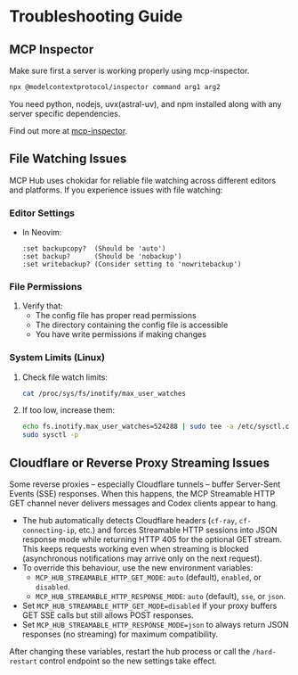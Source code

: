 # Troubleshooting Guide

## MCP Inspector

Make sure first a server is working properly using mcp-inspector. 

```bash
npx @modelcontextprotocol/inspector command arg1 arg2
```
You need python, nodejs, uvx(astral-uv), and npm installed along with any server specific dependencies.

Find out more at [mcp-inspector](https://github.com/modelcontextprotocol/inspector).

## File Watching Issues

MCP Hub uses chokidar for reliable file watching across different editors and platforms. If you experience issues with file watching:

### Editor Settings
- In Neovim:
  ```
  :set backupcopy?  (Should be 'auto')
  :set backup?      (Should be 'nobackup')
  :set writebackup? (Consider setting to 'nowritebackup')
  ```
### File Permissions
1. Verify that:
   - The config file has proper read permissions
   - The directory containing the config file is accessible
   - You have write permissions if making changes

### System Limits (Linux)
1. Check file watch limits:
   ```bash
   cat /proc/sys/fs/inotify/max_user_watches
   ```
2. If too low, increase them:
   ```bash
   echo fs.inotify.max_user_watches=524288 | sudo tee -a /etc/sysctl.conf
   sudo sysctl -p
   ```

## Cloudflare or Reverse Proxy Streaming Issues

Some reverse proxies – especially Cloudflare tunnels – buffer Server-Sent Events (SSE) responses. When this happens, the MCP Streamable HTTP GET channel never delivers messages and Codex clients appear to hang.

- The hub automatically detects Cloudflare headers (`cf-ray`, `cf-connecting-ip`, etc.) and forces Streamable HTTP sessions into JSON response mode while returning HTTP 405 for the optional GET stream. This keeps requests working even when streaming is blocked (asynchronous notifications may arrive only on the next request).
- To override this behaviour, use the new environment variables:
  - `MCP_HUB_STREAMABLE_HTTP_GET_MODE`: `auto` (default), `enabled`, or `disabled`.
  - `MCP_HUB_STREAMABLE_HTTP_RESPONSE_MODE`: `auto` (default), `sse`, or `json`.
- Set `MCP_HUB_STREAMABLE_HTTP_GET_MODE=disabled` if your proxy buffers GET SSE calls but still allows POST responses.
- Set `MCP_HUB_STREAMABLE_HTTP_RESPONSE_MODE=json` to always return JSON responses (no streaming) for maximum compatibility.

After changing these variables, restart the hub process or call the `/hard-restart` control endpoint so the new settings take effect.
